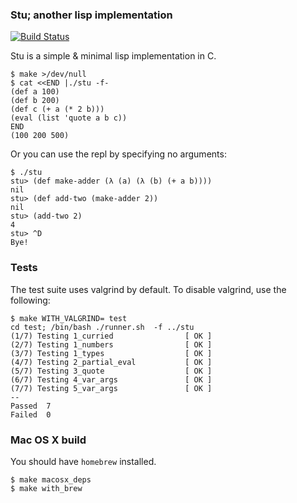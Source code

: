 ### Stu; another lisp implementation

[![Build Status](https://travis-ci.org/mikey-austin/stutter.svg?branch=master)](https://travis-ci.org/mikey-austin/stutter)

Stu is a simple & minimal lisp implementation in C.

    $ make >/dev/null
    $ cat <<END |./stu -f-
    (def a 100)
    (def b 200)
    (def c (+ a (* 2 b)))
    (eval (list 'quote a b c))
    END
    (100 200 500)

Or you can use the repl by specifying no arguments:

    $ ./stu
    stu> (def make-adder (λ (a) (λ (b) (+ a b))))
    nil
    stu> (def add-two (make-adder 2))
    nil
    stu> (add-two 2)
    4
    stu> ^D
    Bye!

### Tests

The test suite uses valgrind by default. To disable valgrind, use the following:

    $ make WITH_VALGRIND= test
    cd test; /bin/bash ./runner.sh  -f ../stu
    (1/7) Testing 1_curried                [ OK ]
    (2/7) Testing 1_numbers                [ OK ]
    (3/7) Testing 1_types                  [ OK ]
    (4/7) Testing 2_partial_eval           [ OK ]
    (5/7) Testing 3_quote                  [ OK ]
    (6/7) Testing 4_var_args               [ OK ]
    (7/7) Testing 5_var_args               [ OK ]
    --
    Passed  7
    Failed  0

### Mac OS X build

You should have `homebrew` installed.

    $ make macosx_deps
    $ make with_brew
